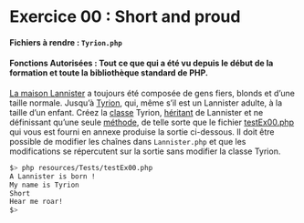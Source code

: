# Exercice 00 : Short and proud
#### Fichiers à rendre : `Tyrion.php`
#### Fonctions Autorisées : Tout ce que qui a été vu depuis le début de la formation et toute la bibliothèque standard de PHP.

[La maison Lannister](https://gameofthrones.fandom.com/fr/wiki/Maison_Lannister) a toujours été composée de gens fiers, blonds et d’une taille normale. Jusqu’à [Tyrion](https://gameofthrones.fandom.com/fr/wiki/Tyrion_Lannister), qui, même s’il est un Lannister adulte, à la taille d’un enfant.
Créez la [classe](https://www.php.net/manual/fr/language.oop5.php) Tyrion, [héritant](https://www.php.net/manual/fr/language.oop5.inheritance.php) de Lannister et ne définissant qu’une seule [méthode](https://www.php.net/manual/fr/language.oop5.basic.php), de telle sorte que le fichier [testEx00.php](../../../resources/Tests/testEx00.php) qui vous est fourni en annexe produise la sortie ci-dessous.
Il doit être possible de modifier les chaînes dans `Lannister.php` et que les modifications se répercutent sur la sortie sans modifier la classe Tyrion.

```bash
$> php resources/Tests/testEx00.php
A Lannister is born !
My name is Tyrion
Short
Hear me roar!
$>
```